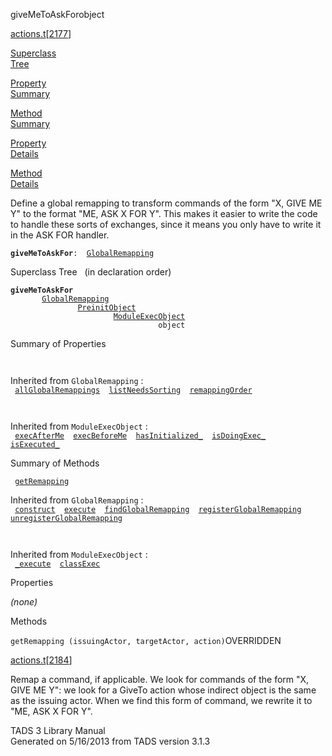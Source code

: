 <span class="title">giveMeToAskFor</span><span class="type">object</span>

[actions.t](../file/actions.t.html)\[[2177](../source/actions.t.html#2177)\]

[Superclass  
Tree](#_SuperClassTree_)

[Property  
Summary](#_PropSummary_)

[Method  
Summary](#_MethodSummary_)

[Property  
Details](#_Properties_)

[Method  
Details](#_Methods_)

<div class="fdesc">

Define a global remapping to transform commands of the form "X, GIVE ME
Y" to the format "ME, ASK X FOR Y". This makes it easier to write the
code to handle these sorts of exchanges, since it means you only have to
write it in the ASK FOR handler.

**`giveMeToAskFor`**` :   `[`GlobalRemapping`](../object/GlobalRemapping.html)

</div>

<span id="_SuperClassTree_"></span>

<div class="mjhd">

<span class="hdln">Superclass Tree</span>   (in declaration order)

</div>

**`giveMeToAskFor`**  
`         `[`GlobalRemapping`](../object/GlobalRemapping.html)  
`                 `[`PreinitObject`](../object/PreinitObject.html)  
`                         `[`ModuleExecObject`](../object/ModuleExecObject.html)  
`                                 object`  
<span id="_PropSummary_"></span>

<div class="mjhd">

<span class="hdln">Summary of Properties</span>  

</div>

` `

Inherited from `GlobalRemapping` :  
` `[`allGlobalRemappings`](../object/GlobalRemapping.html#allGlobalRemappings)`  `[`listNeedsSorting`](../object/GlobalRemapping.html#listNeedsSorting)`  `[`remappingOrder`](../object/GlobalRemapping.html#remappingOrder)`  `

` `

Inherited from `ModuleExecObject` :  
` `[`execAfterMe`](../object/ModuleExecObject.html#execAfterMe)`  `[`execBeforeMe`](../object/ModuleExecObject.html#execBeforeMe)`  `[`hasInitialized_`](../object/ModuleExecObject.html#hasInitialized_)`  `[`isDoingExec_`](../object/ModuleExecObject.html#isDoingExec_)`  `[`isExecuted_`](../object/ModuleExecObject.html#isExecuted_)`  `

<span id="_MethodSummary_"></span>

<div class="mjhd">

<span class="hdln">Summary of Methods</span>  

</div>

` `[`getRemapping`](#getRemapping)`  `

Inherited from `GlobalRemapping` :  
` `[`construct`](../object/GlobalRemapping.html#construct)`  `[`execute`](../object/GlobalRemapping.html#execute)`  `[`findGlobalRemapping`](../object/GlobalRemapping.html#findGlobalRemapping)`  `[`registerGlobalRemapping`](../object/GlobalRemapping.html#registerGlobalRemapping)`  `[`unregisterGlobalRemapping`](../object/GlobalRemapping.html#unregisterGlobalRemapping)`  `

` `

Inherited from `ModuleExecObject` :  
` `[`_execute`](../object/ModuleExecObject.html#_execute)`  `[`classExec`](../object/ModuleExecObject.html#classExec)`  `

<span id="_Properties_"></span>

<div class="mjhd">

<span class="hdln">Properties</span>  

</div>

*(none)* <span id="_Methods_"></span>

<div class="mjhd">

<span class="hdln">Methods</span>  

</div>

<span id="getRemapping"></span>

`getRemapping (issuingActor, targetActor, action)`<span class="rem">OVERRIDDEN</span>

[actions.t](../file/actions.t.html)\[[2184](../source/actions.t.html#2184)\]

<div class="desc">

Remap a command, if applicable. We look for commands of the form "X,
GIVE ME Y": we look for a GiveTo action whose indirect object is the
same as the issuing actor. When we find this form of command, we rewrite
it to "ME, ASK X FOR Y".

</div>

<div class="ftr">

TADS 3 Library Manual  
Generated on 5/16/2013 from TADS version 3.1.3

</div>
